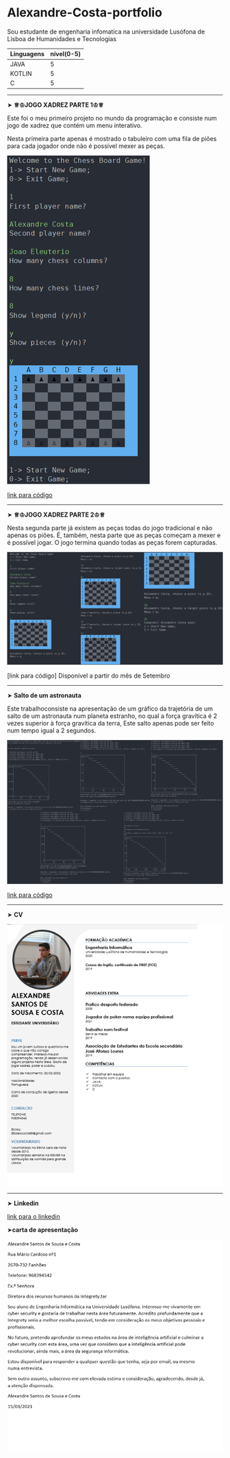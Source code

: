 # Alexandre-Costa-portfolio
Sou estudante de engenharia infomatica na universidade Lusófona de Lisboa de Humanidades e Tecnologias

|Linguagens |nível(0-5)|
|-----------|-----|
|JAVA|5|
|KOTLIN|5|
|C|5|


_________________________________________________________________________________________________________________________________________________________________________________


➤ **♕♔JOGO XADREZ PARTE 1♔♕**

Este foi o meu primeiro projeto no mundo da programação e consiste num jogo de xadrez que contém um menu interativo.

Nesta primeira parte apenas é mostrado o tabuleiro com uma fila de piões para cada jogador onde não é possível mexer as peças.

![](/imagens/chessparte1.png)

[link para código](https://github.com/AlexandreSSCosta/Alexandre-Costa-portfolio/tree/main/projects/projeto%20final%20parte%201)

_________________________________________________________________________________________________________________________________________________________________________________


➤ **♕♔JOGO XADREZ PARTE 2♔♕**

Nesta segunda parte já existem as peças todas do jogo tradicional e não apenas os piões. É, também, nesta parte que as peças começam a mexer e é possível jogar. O jogo termina quando todas as peças forem capturadas.

![](/imagens/chess.png)

[link para código] Disponível a partir do mês de Setembro 

_________________________________________________________________________________________________________________________________________________________________________________


➤ **Salto de um astronauta**

Este trabalhoconsiste na apresentação de um gráfico da trajetória de um salto de um astronauta num planeta estranho, no qual a força gravítica é 2 vezes superior à força gravítica da terra, Este salto apenas pode ser feito num tempo igual a 2 segundos. 

![](/imagens/fisica.png)


[link para código](https://github.com/AlexandreSSCosta/Alexandre-Costa-portfolio/tree/main/projects/astronauta)

_________________________________________________________________________________________________________________________________________________________________________________


➤ **CV**

![](/imagens/cvfinal.png)
_________________________________________________________________________________________________________________________________________________________________________________


➤ **Linkedin**

[link para o linkedin](https://www.linkedin.com/in/alexandre-costa-b63347209/)

➤**carta de apresentação**

![](/imagens/cartaApresentacao.png) 
